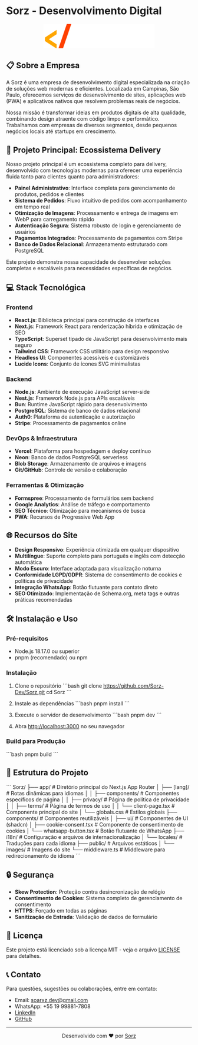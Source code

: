 # Sorz - Desenvolvimento Digital

<p align="center">
  <img src="public/images/logo.webp" alt="Sorz Logo" width="300" />
</p>

## 📋 Sobre a Empresa

A Sorz é uma empresa de desenvolvimento digital especializada na criação de soluções web modernas e eficientes. Localizada em Campinas, São Paulo, oferecemos serviços de desenvolvimento de sites, aplicações web (PWA) e aplicativos nativos que resolvem problemas reais de negócios.

Nossa missão é transformar ideias em produtos digitais de alta qualidade, combinando design atraente com código limpo e performático. Trabalhamos com empresas de diversos segmentos, desde pequenos negócios locais até startups em crescimento.

## 🚀 Projeto Principal: Ecossistema Delivery

Nosso projeto principal é um ecossistema completo para delivery, desenvolvido com tecnologias modernas para oferecer uma experiência fluida tanto para clientes quanto para administradores:

- **Painel Administrativo**: Interface completa para gerenciamento de produtos, pedidos e clientes
- **Sistema de Pedidos**: Fluxo intuitivo de pedidos com acompanhamento em tempo real
- **Otimização de Imagens**: Processamento e entrega de imagens em WebP para carregamento rápido
- **Autenticação Segura**: Sistema robusto de login e gerenciamento de usuários
- **Pagamentos Integrados**: Processamento de pagamentos com Stripe
- **Banco de Dados Relacional**: Armazenamento estruturado com PostgreSQL

Este projeto demonstra nossa capacidade de desenvolver soluções completas e escaláveis para necessidades específicas de negócios.

## 💻 Stack Tecnológica

### Frontend
- **React.js**: Biblioteca principal para construção de interfaces
- **Next.js**: Framework React para renderização híbrida e otimização de SEO
- **TypeScript**: Superset tipado de JavaScript para desenvolvimento mais seguro
- **Tailwind CSS**: Framework CSS utilitário para design responsivo
- **Headless UI**: Componentes acessíveis e customizáveis
- **Lucide Icons**: Conjunto de ícones SVG minimalistas

### Backend
- **Node.js**: Ambiente de execução JavaScript server-side
- **Nest.js**: Framework Node.js para APIs escaláveis
- **Bun**: Runtime JavaScript rápido para desenvolvimento
- **PostgreSQL**: Sistema de banco de dados relacional
- **Auth0**: Plataforma de autenticação e autorização
- **Stripe**: Processamento de pagamentos online

### DevOps & Infraestrutura
- **Vercel**: Plataforma para hospedagem e deploy contínuo
- **Neon**: Banco de dados PostgreSQL serverless
- **Blob Storage**: Armazenamento de arquivos e imagens
- **Git/GitHub**: Controle de versão e colaboração

### Ferramentas & Otimização
- **Formspree**: Processamento de formulários sem backend
- **Google Analytics**: Análise de tráfego e comportamento
- **SEO Técnico**: Otimização para mecanismos de busca
- **PWA**: Recursos de Progressive Web App

## 🌐 Recursos do Site

- **Design Responsivo**: Experiência otimizada em qualquer dispositivo
- **Multilíngue**: Suporte completo para português e inglês com detecção automática
- **Modo Escuro**: Interface adaptada para visualização noturna
- **Conformidade LGPD/GDPR**: Sistema de consentimento de cookies e políticas de privacidade
- **Integração WhatsApp**: Botão flutuante para contato direto
- **SEO Otimizado**: Implementação de Schema.org, meta tags e outras práticas recomendadas

## 🛠️ Instalação e Uso

### Pré-requisitos
- Node.js 18.17.0 ou superior
- pnpm (recomendado) ou npm

### Instalação

1. Clone o repositório
   \`\`\`bash
   git clone https://github.com/Sorz-Dev/Sorz.git
   cd Sorz
   \`\`\`

2. Instale as dependências
   \`\`\`bash
   pnpm install
   \`\`\`

3. Execute o servidor de desenvolvimento
   \`\`\`bash
   pnpm dev
   \`\`\`

4. Abra [http://localhost:3000](http://localhost:3000) no seu navegador

### Build para Produção

\`\`\`bash
pnpm build
\`\`\`

## 📁 Estrutura do Projeto

\`\`\`
Sorz/
├── app/                  # Diretório principal do Next.js App Router
│   ├── [lang]/           # Rotas dinâmicas para idiomas
│   │   ├── components/   # Componentes específicos de página
│   │   ├── privacy/      # Página de política de privacidade
│   │   ├── terms/        # Página de termos de uso
│   │   └── client-page.tsx # Componente principal do site
│   └── globals.css       # Estilos globais
├── components/           # Componentes reutilizáveis
│   ├── ui/               # Componentes de UI (shadcn)
│   ├── cookie-consent.tsx # Componente de consentimento de cookies
│   └── whatsapp-button.tsx # Botão flutuante de WhatsApp
├── i18n/                 # Configuração e arquivos de internacionalização
│   └── locales/          # Traduções para cada idioma
├── public/               # Arquivos estáticos
│   └── images/           # Imagens do site
└── middleware.ts         # Middleware para redirecionamento de idioma
\`\`\`

## 🔒 Segurança

- **Skew Protection**: Proteção contra desincronização de relógio
- **Consentimento de Cookies**: Sistema completo de gerenciamento de consentimento
- **HTTPS**: Forçado em todas as páginas
- **Sanitização de Entrada**: Validação de dados de formulário

## 📄 Licença

Este projeto está licenciado sob a licença MIT - veja o arquivo [LICENSE](LICENSE) para detalhes.

## 📞 Contato

Para questões, sugestões ou colaborações, entre em contato:

- Email: soarxz.dev@gmail.com
- WhatsApp: +55 19 99881-7808
- [LinkedIn](https://www.linkedin.com/in/bruno-soares-7885311b2/)
- [GitHub](https://github.com/Sorz-Dev)

---

<p align="center">
  Desenvolvido com ❤️ por <a href="https://github.com/Sorz-Dev">Sorz</a>
</p>
